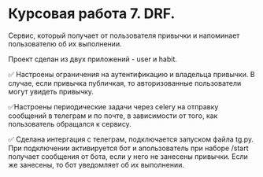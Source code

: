 Курсовая работа 7. DRF.
=======================
Сервис, который получает от пользователя привычки и напоминает пользователю об их выполнении.

Проект сделан из двух приложений - user и habit.

:white_check_mark: Настроены ограничения на аутентификацию и владельца привычки. В случае, если привычка публичкая, то авторизованные пользователи могут увидеть привычку.

:white_check_mark:Настроены периодические задачи через celery на отправку сообщений в телеграм и по почте, в зависимости от того, как пользователь обращался к сервису.

:white_check_mark: Сделана интергация с телеграм, подключается запуском файла tg.py. При подключении активируется бот и апользователь при наборе /start получает сообщения от бота, если у него не занесены привычки. Если же занесены, то бот уведомляет об их выполнении.

